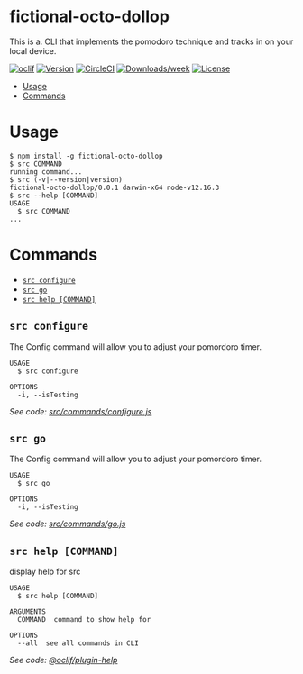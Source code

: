 fictional-octo-dollop
=====================

This is a. CLI that implements the pomodoro technique and tracks in on your local device.

[![oclif](https://img.shields.io/badge/cli-oclif-brightgreen.svg)](https://oclif.io)
[![Version](https://img.shields.io/npm/v/fictional-octo-dollop.svg)](https://npmjs.org/package/fictional-octo-dollop)
[![CircleCI](https://circleci.com/gh/websites/fictional-octo-dollop/tree/master.svg?style=shield)](https://circleci.com/gh/websites/fictional-octo-dollop/tree/master)
[![Downloads/week](https://img.shields.io/npm/dw/fictional-octo-dollop.svg)](https://npmjs.org/package/fictional-octo-dollop)
[![License](https://img.shields.io/npm/l/fictional-octo-dollop.svg)](https://github.com/websites/fictional-octo-dollop/blob/master/package.json)

<!-- toc -->
* [Usage](#usage)
* [Commands](#commands)
<!-- tocstop -->
# Usage
<!-- usage -->
```sh-session
$ npm install -g fictional-octo-dollop
$ src COMMAND
running command...
$ src (-v|--version|version)
fictional-octo-dollop/0.0.1 darwin-x64 node-v12.16.3
$ src --help [COMMAND]
USAGE
  $ src COMMAND
...
```
<!-- usagestop -->
# Commands
<!-- commands -->
* [`src configure`](#src-configure)
* [`src go`](#src-go)
* [`src help [COMMAND]`](#src-help-command)

## `src configure`

The Config command will allow you to adjust your pomordoro timer.

```
USAGE
  $ src configure

OPTIONS
  -i, --isTesting
```

_See code: [src/commands/configure.js](https://github.com/websites/fictional-octo-dollop/blob/v0.0.1/src/commands/configure.js)_

## `src go`

The Config command will allow you to adjust your pomordoro timer.

```
USAGE
  $ src go

OPTIONS
  -i, --isTesting
```

_See code: [src/commands/go.js](https://github.com/websites/fictional-octo-dollop/blob/v0.0.1/src/commands/go.js)_

## `src help [COMMAND]`

display help for src

```
USAGE
  $ src help [COMMAND]

ARGUMENTS
  COMMAND  command to show help for

OPTIONS
  --all  see all commands in CLI
```

_See code: [@oclif/plugin-help](https://github.com/oclif/plugin-help/blob/v3.2.2/src/commands/help.ts)_
<!-- commandsstop -->

